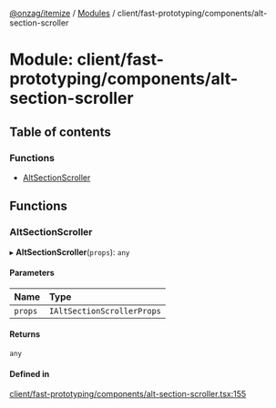 [@onzag/itemize](../README.md) / [Modules](../modules.md) / client/fast-prototyping/components/alt-section-scroller

# Module: client/fast-prototyping/components/alt-section-scroller

## Table of contents

### Functions

- [AltSectionScroller](client_fast_prototyping_components_alt_section_scroller.md#altsectionscroller)

## Functions

### AltSectionScroller

▸ **AltSectionScroller**(`props`): `any`

#### Parameters

| Name | Type |
| :------ | :------ |
| `props` | `IAltSectionScrollerProps` |

#### Returns

`any`

#### Defined in

[client/fast-prototyping/components/alt-section-scroller.tsx:155](https://github.com/onzag/itemize/blob/73e0c39e/client/fast-prototyping/components/alt-section-scroller.tsx#L155)
